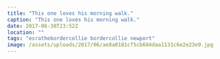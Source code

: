 ```yaml
---
title: "This one loves his morning walk."
caption: "This one loves his morning walk."
date: 2017-06-30T23:52Z
location: ""
tags: "esrathebordercollie bordercollie newport"
image: /assets/uploads/2017/06/ae8a0181cf5cb684daa1131c6e2e23e9.jpg
---
```

